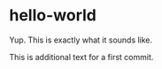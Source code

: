 # hello-world
Yup.  This is exactly what it sounds like.

This is additional text for a first commit.  
